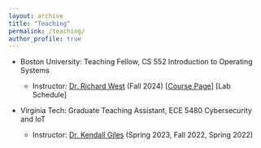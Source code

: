 ```yaml
---
layout: archive
title: "Teaching"
permalink: /teaching/
author_profile: true
---
```


* Boston University: Teaching Fellow, CS 552 Introduction to Operating Systems
  * Instructor: [Dr. Richard West](https://www.cs.bu.edu/~richwest/index.html) (Fall 2024) [<a target="_blank" rel="noopener noreferrer" href="https://www.cs.bu.edu/fac/richwest/cs552_fall_2024/index.html">Course Page</a>] [Lab Schedule]

* Virginia Tech: Graduate Teaching Assistant, ECE 5480 Cybersecurity and IoT
  * Instructor: [Dr. Kendall Giles](https://kendallgiles.com/) (Spring 2023, Fall 2022, Spring 2022)
